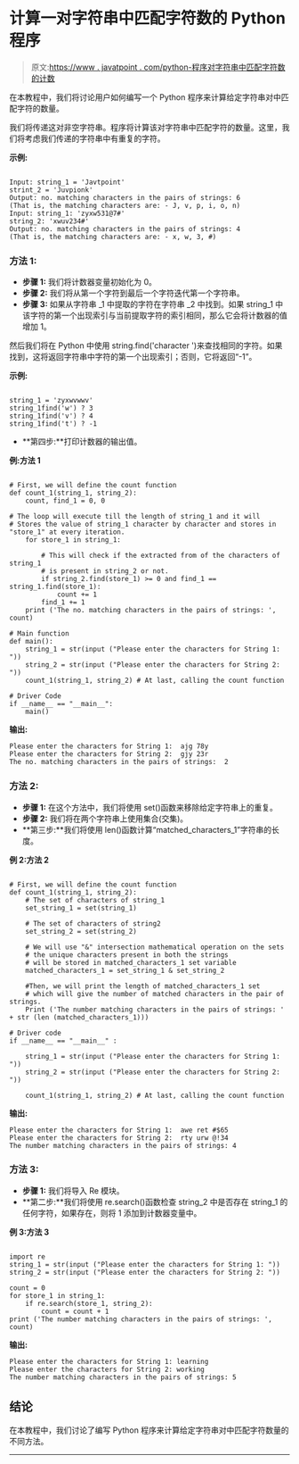 # 计算一对字符串中匹配字符数的 Python 程序

> 原文:[https://www . javatpoint . com/python-程序对字符串中匹配字符数的计数](https://www.javatpoint.com/python-program-to-count-number-of-matching-characters-in-a-pair-of-string)

在本教程中，我们将讨论用户如何编写一个 Python 程序来计算给定字符串对中匹配字符的数量。

我们将传递这对非空字符串。程序将计算该对字符串中匹配字符的数量。这里，我们将考虑我们传递的字符串中有重复的字符。

**示例:**

```

Input: string_1 = 'Javtpoint'
strint_2 = 'Juvpionk'
Output: no. matching characters in the pairs of strings: 6
(That is, the matching characters are: - J, v, p, i, o, n)
Input: string_1: 'zyxw531@7#'
string_2: 'xwuv234#'
Output: no. matching characters in the pairs of strings: 4
(That is, the matching characters are: - x, w, 3, #)

```

### 方法 1:

*   **步骤 1:** 我们将计数器变量初始化为 0。
*   **步骤 2:** 我们将从第一个字符到最后一个字符迭代第一个字符串。
*   **步骤 3:** 如果从字符串 _1 中提取的字符在字符串 _2 中找到。如果 string_1 中该字符的第一个出现索引与当前提取字符的索引相同，那么它会将计数器的值增加 1。

然后我们将在 Python 中使用 string.find('character ')来查找相同的字符。如果找到，这将返回字符串中字符的第一个出现索引；否则，它将返回“-1”。

**示例:**

```

string_1 = 'zyxwvwwv'
string_1find('w') ? 3
string_1find('v') ? 4
string_1find('t') ? -1

```

*   **第四步:**打印计数器的输出值。

**例:方法 1**

```

# First, we will define the count function
def count_1(string_1, string_2): 
    count, find_1 = 0, 0

# The loop will execute till the length of string_1 and it will 
# Stores the value of string_1 character by character and stores in "store_1" at every iteration.
    for store_1 in string_1:    

        # This will check if the extracted from of the characters of string_1 
        # is present in string_2 or not.
        if string_2.find(store_1) >= 0 and find_1 == string_1.find(store_1): 
            count += 1
        find_1 += 1
    print ('The no. matching characters in the pairs of strings: ', count)

# Main function
def main(): 
    string_1 = str(input ("Please enter the characters for String 1: "))
    string_2 = str(input ("Please enter the characters for String 2: "))
    count_1(string_1, string_2) # At last, calling the count function

# Driver Code
if __name__ == "__main__":
    main()

```

**输出:**

```
Please enter the characters for String 1:  ajg 78y
Please enter the characters for String 2:  gjy 23r
The no. matching characters in the pairs of strings:  2

```

### 方法 2:

*   **步骤 1:** 在这个方法中，我们将使用 set()函数来移除给定字符串上的重复。
*   **步骤 2:** 我们将在两个字符串上使用集合(交集)。
*   **第三步:**我们将使用 len()函数计算“matched_characters_1”字符串的长度。

**例 2:方法 2**

```

# First, we will define the count function
def count_1(string_1, string_2): 
    # The set of characters of string_1
    set_string_1 = set(string_1)

    # The set of characters of string2
    set_string_2 = set(string_2)

    # We will use "&" intersection mathematical operation on the sets
    # the unique characters present in both the strings
    # will be stored in matched_characters_1 set variable
    matched_characters_1 = set_string_1 & set_string_2

    #Then, we will print the length of matched_characters_1 set
    # which will give the number of matched characters in the pair of strings.
    Print ('The number matching characters in the pairs of strings: ' + str (len (matched_characters_1)))

# Driver code
if __name__ == "__main__" :

    string_1 = str(input ("Please enter the characters for String 1: "))
    string_2 = str(input ("Please enter the characters for String 2: "))

    count_1(string_1, string_2) # At last, calling the count function

```

**输出:**

```
Please enter the characters for String 1:  awe ret #$65
Please enter the characters for String 2:  rty urw @!34 
The number matching characters in the pairs of strings: 4

```

### 方法 3:

*   **步骤 1:** 我们将导入 Re 模块。
*   **第二步:**我们将使用 re.search()函数检查 string_2 中是否存在 string_1 的任何字符，如果存在，则将 1 添加到计数器变量中。

**例 3:方法 3**

```

import re
string_1 = str(input ("Please enter the characters for String 1: "))
string_2 = str(input ("Please enter the characters for String 2: "))

count = 0
for store_1 in string_1:
    if re.search(store_1, string_2):
        count = count + 1
print ('The number matching characters in the pairs of strings: ', count)

```

**输出:**

```
Please enter the characters for String 1: learning
Please enter the characters for String 2: working
The number matching characters in the pairs of strings: 5

```

## 结论

在本教程中，我们讨论了编写 Python 程序来计算给定字符串对中匹配字符数量的不同方法。

* * *
